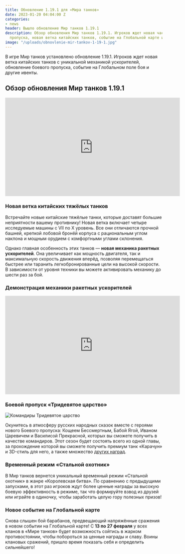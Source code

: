 ```yaml
---
title: Обновление 1.19.1 для «Мира танков»
date: 2023-01-20 04:04:00 Z
categories:
- news
header: Вышло обновление Мир танков 1.19.1
description: Обзор обновления Мир танков 1.19.1. Игроков ждет новая часть боевого
  пропуска, новая ветка китайских танков, событие на Глобальной карте и другие ивенты...
image: "/uploads/obnovlenie-mir-tankov-1-19-1.jpg"
---
```


В игре Мир танков установлено обновление 1.19.1. Игроков ждет новая ветка китайских танков с уникальной механикой ускорителей, обновление боевого пропуска, событие на Глобальном поле боя и другие ивенты.

## Обзор обновления Мир танков 1.19.1

<div class="vyt">
<iframe width="560" height="315" src="https://www.youtube.com/embed/ivFgtlRRMZU" title="YouTube video player" frameborder="0" allow="accelerometer; autoplay; clipboard-write; encrypted-media; gyroscope; picture-in-picture; web-share" allowfullscreen></iframe>
</div>

### Новая ветка китайских тяжёлых танков

Встречайте новые китайские тяжёлые танки, которые доставят большие неприятности вашему противнику! Новая ветка включает четыре исследуемые машины с VII по X уровень. Все они отличаются прочной башней, крепкой лобовой бронёй корпуса с рациональным углом наклона и мощным орудием с комфортными углами склонения.

Однако главная особенность этих танков — **новая механика ракетных ускорителей**. Она увеличивает как мощность двигателя, так и максимальную скорость движения вперёд, позволяя перемещаться быстрее или таранить легкобронированные цели на высокой скорости. В зависимости от уровня техники вы можете активировать механику до шести раз за бой.

### Демонстрация механики ракетных ускорителей

<div class="vyt">
<iframe width="560" height="315" src="https://www.youtube.com/embed/Va91lCx-IQ4" title="YouTube video player" frameborder="0" allow="accelerometer; autoplay; clipboard-write; encrypted-media; gyroscope; picture-in-picture; web-share" allowfullscreen></iframe>
</div>

### Боевой пропуск «Тридевятое царство»

![Командиры Тридевятое царство](https://ru-wotp.wgcdn.co/dcont/fb/image/bp_2022_crew_sommanders_for_light.png)

Окунитесь в атмосферу русских народных сказок вместе с героями нового Боевого пропуска: Кощеем Бессмертным, Бабой Ягой, Иваном Царевичем и Василисой Прекрасной, которых вы сможете получить в качестве командиров. Этот сезон будет состоять всего из одной главы, за прохождение которой вы сможете получить премиум танк «Карачун» и 3D-стиль для него, а также множество [других наград](https://protanks.ru/boievoi-propusk-mir-tankov-tridieviatoie-tsarstvo).

### Временный режим «Стальной охотник»

В Мир танков вернется уникальный временный режим «Стальной охотник» в жанре «Королевская битва». По сравнению с предыдущими запусками, в этот раз игроков ждут более ценные награды за высокую боевую эффективность в режиме, так что формируйте взвод из друзей или играйте в одиночку, чтобы заработать целую гору полезных призов! 

### Новое событие на Глобальной карте

Снова слышен бой барабанов, предвещающий напряжённые сражения в новом событии на Глобальной карте! С **13 по 27 февраля** у всех кланов в «Мире танков» будет возможность сойтись в жарком противостоянии, чтобы побороться за ценные награды и славу. Воины клановых сражений, пришло время показать себя и определить сильнейшего!

